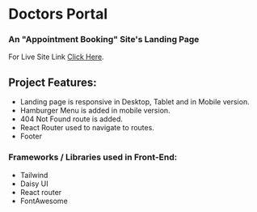 # Doctors Portal

### An "Appointment Booking" Site's Landing Page

For Live Site Link [Click Here](https://tools-manufacturer-a873a.web.app/).

## Project Features:

- Landing page is responsive in Desktop, Tablet and in Mobile version.
- Hamburger Menu is added in mobile version.
- 404 Not Found route is added.
- React Router used to navigate to routes.
- Footer

### Frameworks / Libraries used in Front-End:

- Tailwind
- Daisy UI
- React router
- FontAwesome
